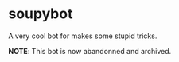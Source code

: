 # soupybot
A very cool bot for makes some stupid tricks.

**NOTE**: This bot is now abandonned and archived.
